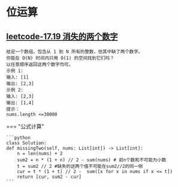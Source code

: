 # 位运算

##  [leetcode-17.19 消失的两个数字](https://leetcode.cn/problems/missing-two-lcci/)

    给定一个数组，包含从 1 到 N 所有的整数，但其中缺了两个数字。
    你能在 O(N) 时间内只用 O(1) 的空间找到它们吗？
    以任意顺序返回这两个数字均可。
    示例 1:
    输入: [1]
    输出: [2,3]
    示例 2:
    输入: [2,3]
    输出: [1,4]
    提示：
    nums.length <=30000


=== "公式计算"

    ```python
    class Solution:
    def missingTwo(self, nums: List[int]) -> List[int]:
        n = len(nums) + 2
        sum2 = n * (1 + n) // 2 - sum(nums) # 前n个数和不可能为小数
        t = sum2 // 2 #缺失的这两个值不可能在sum2//2的同一侧
        cur = t * (1 + t) // 2 -  sum([x for x in nums if x <= t]) 
        return [cur, sum2 - cur]
    ```
